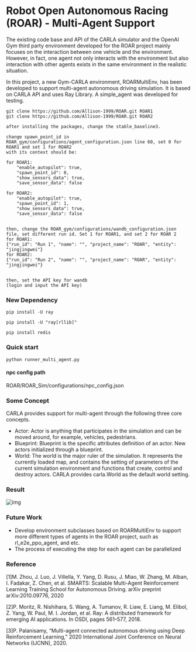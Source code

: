 # Robot Open Autonomous Racing (ROAR) - Multi-Agent Support
The existing code base and API of the CARLA simulator and the OpenAI Gym third party environment developed for the ROAR project mainly focuses on the interaction between one vehicle and the environment. However, in fact, one agent not only interacts with the environment but also interaction with other agents exists in the same environment in the realistic situation.

In this project, a new Gym-CARLA environment, ROARMultiEnv, has been developed to support multi-agent autonomous driving simulation. It is based on CARLA API and uses Ray Library. A simple_agent was developed for testing.
```
git clone https://github.com/Allison-1999/ROAR.git ROAR1
git clone https://github.com/Allison-1999/ROAR.git ROAR2

after installing the packages, change the stable_baseline3.

change spawn_point_id in ROAR_gym/configurations/agent_configuration.json line 60, set 0 for ROAR1 and set 1 for ROAR2
with its context should be:

for ROAR1:
    "enable_autopilot": true,
    "spawn_point_id": 0,
    "show_sensors_data": true,
    "save_sensor_data": false

for ROAR2:
    "enable_autopilot": true,
    "spawn_point_id": 1,
    "show_sensors_data": true,
    "save_sensor_data": false
    
    
then, change the ROAR_gym/configurations/wandb_configuration.json file, set different run id. Set 1 for ROAR1, and set 2 for ROAR 2
for ROAR1:
{"run_id": "Run 1", "name": "", "project_name": "ROAR", "entity": "jingjingwei"}
for ROAR2:
{"run_id": "Run 2", "name": "", "project_name": "ROAR", "entity": "jingjingwei"}


then, set the API key for wandb
(login and input the API key)
```


### New Dependency
```
pip install -U ray
```
```
pip install -U "ray[rllib]" 
```
```
pip install redis
```

### Quick start
```
python runner_multi_agent.py
```
#### npc config path
ROAR/ROAR_Sim/configurations/npc_config.json
### Some Concept
CARLA provides support for multi-agent through the following three core concepts.
- Actor: Actor is anything that participates in the simulation and can be moved around, for example, vehicles, pedestrians.
- Blueprint: Blueprint is the specific attributes definition of an actor. New actors initialized through a blueprint. 
- World: The world is the major ruler of the simulation. It represents the currently loaded map, and contains the setting of parameters of the current simulation environment and functions that create, control and destroy actors. CARLA provides carla.World as the default world setting. 

### Result
![img](https://lh4.googleusercontent.com/LZ8KGJXVh-fIpk_php4efI__S979uRv423DiCZAv0cTjUXcI04QXbnciYfuGGCGuMVjPR8OWq8Pniw9in-u-FsTym6eoOYGY5yDZfiqkg98BaTtz3Iie3Wiucct7eF3OzJJyhdbl)

### Future Work
- Develop environment subclasses based on ROARMultiEnv to support more different types of agents in the ROAR project, such as rl_e2e_ppo_agent, and etc.
- The process of executing the step for each agent can be parallelized

### Reference
[1]M. Zhou, J. Luo, J. Villella, Y. Yang, D. Rusu, J. Miao, W. Zhang, M. Alban, I. Fadakar, Z. Chen, et al. SMARTS: Scalable Multi-Agent Reinforcement Learning Training School for Autonomous Driving. arXiv preprint arXiv:2010.09776, 2020

[2]P. Moritz, R. Nishihara, S. Wang, A. Tumanov, R. Liaw, E. Liang, M. Elibol, Z. Yang, W. Paul, M. I. Jordan, et al. Ray: A distributed framework for emerging AI applications. In OSDI, pages 561–577, 2018.

[3]P. Palanisamy, “Multi-agent connected autonomous driving using Deep Reinforcement Learning,” 2020 International Joint Conference on Neural Networks (IJCNN), 2020. 

